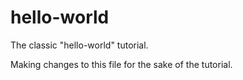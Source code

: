 # hello-world
The classic "hello-world" tutorial.

Making changes to this file for the sake of the tutorial.  

